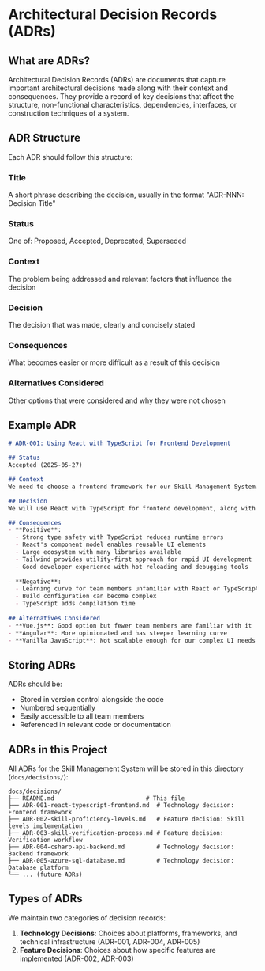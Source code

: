 # Architectural Decision Records (ADRs)

## What are ADRs?

Architectural Decision Records (ADRs) are documents that capture important architectural decisions made along with their context and consequences. They provide a record of key decisions that affect the structure, non-functional characteristics, dependencies, interfaces, or construction techniques of a system.

## ADR Structure

Each ADR should follow this structure:

### Title
A short phrase describing the decision, usually in the format "ADR-NNN: Decision Title"

### Status
One of: Proposed, Accepted, Deprecated, Superseded

### Context
The problem being addressed and relevant factors that influence the decision

### Decision
The decision that was made, clearly and concisely stated

### Consequences
What becomes easier or more difficult as a result of this decision

### Alternatives Considered
Other options that were considered and why they were not chosen

## Example ADR

```markdown
# ADR-001: Using React with TypeScript for Frontend Development

## Status
Accepted (2025-05-27)

## Context
We need to choose a frontend framework for our Skill Management System. The application will involve complex UI components, state management, and API integrations. We need something that is maintainable, scalable, and has good developer tooling.

## Decision
We will use React with TypeScript for frontend development, along with Tailwind CSS for styling.

## Consequences
- **Positive**:
  - Strong type safety with TypeScript reduces runtime errors
  - React's component model enables reusable UI elements
  - Large ecosystem with many libraries available
  - Tailwind provides utility-first approach for rapid UI development
  - Good developer experience with hot reloading and debugging tools
  
- **Negative**:
  - Learning curve for team members unfamiliar with React or TypeScript
  - Build configuration can become complex
  - TypeScript adds compilation time
  
## Alternatives Considered
- **Vue.js**: Good option but fewer team members are familiar with it
- **Angular**: More opinionated and has steeper learning curve
- **Vanilla JavaScript**: Not scalable enough for our complex UI needs
```

## Storing ADRs

ADRs should be:
- Stored in version control alongside the code
- Numbered sequentially
- Easily accessible to all team members
- Referenced in relevant code or documentation

## ADRs in this Project

All ADRs for the Skill Management System will be stored in this directory (`docs/decisions/`):

```
docs/decisions/
├── README.md                          # This file
├── ADR-001-react-typescript-frontend.md  # Technology decision: Frontend framework
├── ADR-002-skill-proficiency-levels.md   # Feature decision: Skill levels implementation
├── ADR-003-skill-verification-process.md # Feature decision: Verification workflow
├── ADR-004-csharp-api-backend.md         # Technology decision: Backend framework
├── ADR-005-azure-sql-database.md         # Technology decision: Database platform
└── ... (future ADRs)
```

## Types of ADRs

We maintain two categories of decision records:

1. **Technology Decisions**: Choices about platforms, frameworks, and technical infrastructure (ADR-001, ADR-004, ADR-005)
2. **Feature Decisions**: Choices about how specific features are implemented (ADR-002, ADR-003)
